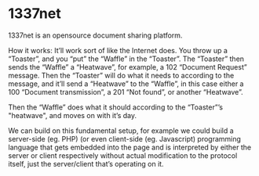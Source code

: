 1337net
======
1337net is an opensource document sharing platform.

How it works: It’ll work sort of like the Internet does. You throw up a “Toaster”, and you “put” the “Waffle” in the “Toaster”. The “Toaster” then sends the “Waffle” a “Heatwave”, for example, a 102 “Document Request” message. Then the “Toaster” will do what it needs to according to the message, and it’ll send a “Heatwave” to the “Waffle”, in this case either a 100 “Document transmission”, a 201 “Not found”, or another “Heatwave”.

Then the “Waffle” does what it should according to the “Toaster”’s "heatwave", and moves on with it’s day.

We can build on this fundamental setup, for example we could build a server-side (eg. PHP) (or even client-side (eg. Javascript) programming language that gets embedded into the page and is interpreted by either the server or client respectively without actual modification to the protocol itself, just the server/client that’s operating on it.
